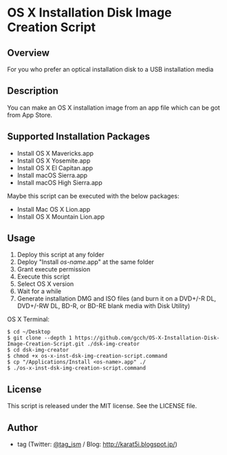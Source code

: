 # OS X Installation Disk Image Creation Script

## Overview
For you who prefer an optical installation disk to a USB installation media

## Description
You can make an OS X installation image from an app file which can be got from App Store.

## Supported Installation Packages
* Install OS X Mavericks.app
* Install OS X Yosemite.app
* Install OS X El Capitan.app
* Install macOS Sierra.app
* Install macOS High Sierra.app

Maybe this script can be executed with the below packages:
* Install Mac OS X Lion.app
* Install OS X Mountain Lion.app

## Usage
1. Deploy this script at any folder
2. Deploy "Install *os-name*.app" at the same folder
3. Grant execute permission
4. Execute this script
5. Select OS X version
6. Wait for a while
7. Generate installation DMG and ISO files (and burn it on a DVD+/-R DL, DVD+/-RW DL, BD-R, or BD-RE blank media with Disk Utility)

OS X Terminal:

    $ cd ~/Desktop
    $ git clone --depth 1 https://github.com/gcch/OS-X-Installation-Disk-Image-Creation-Script.git ./dsk-img-creator
    $ cd dsk-img-creator
    $ chmod +x os-x-inst-dsk-img-creation-script.command
    $ cp "/Applications/Install <os-name>.app" ./
    $ ./os-x-inst-dsk-img-creation-script.command


## License
This script is released under the MIT license. See the LICENSE file.

## Author
* tag (Twitter: [@tag_ism](https://twitter.com/tag_ism "tag (@tag_ism) | Twitter") / Blog: http://karat5i.blogspot.jp/)
